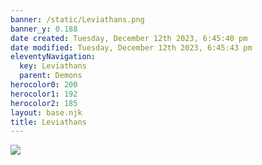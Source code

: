 ```yaml
---
banner: /static/Leviathans.png
banner_y: 0.188
date created: Tuesday, December 12th 2023, 6:45:40 pm
date modified: Tuesday, December 12th 2023, 6:45:43 pm
eleventyNavigation:
  key: Leviathans
  parent: Demons
herocolor0: 200
herocolor1: 192
herocolor2: 185
layout: base.njk
title: Leviathans
---
```


![](/static/Leviathans.png)